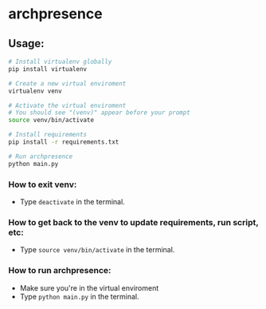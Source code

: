 # archpresence

## Usage:
```sh
# Install virtualenv globally
pip install virtualenv

# Create a new virtual enviroment
virtualenv venv

# Activate the virtual enviroment
# You should see "(venv)" appear before your prompt
source venv/bin/activate

# Install requirements
pip install -r requirements.txt

# Run archpresence
python main.py
```

### How to exit venv:
- Type `deactivate` in the terminal.

### How to get back to the venv to update requirements, run script, etc:
- Type `source venv/bin/activate` in the terminal.

### How to run archpresence:
- Make sure you're in the virtual enviroment
- Type `python main.py` in the terminal.
